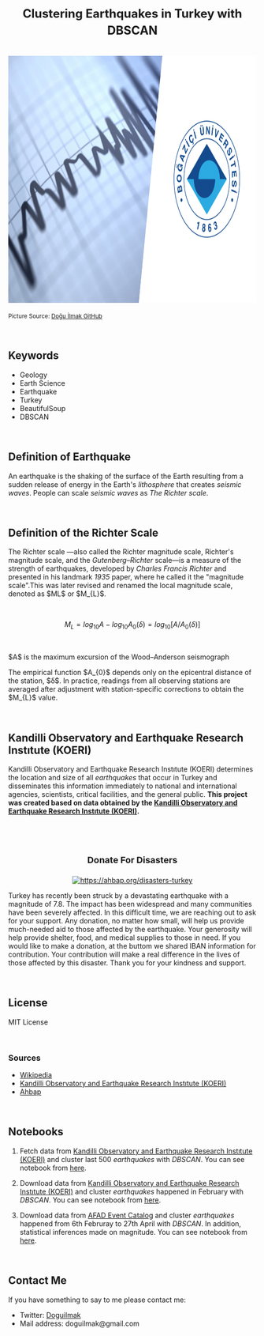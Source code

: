 <h1 align=center><font size = 5>Clustering Earthquakes in Turkey with DBSCAN</font></h1>

<br>

<img src="https://raw.githubusercontent.com/doguilmak/Clustering-Earthquakes-in-Turkey/main/assets/boun_earthquake.jpg" width=1000 height=500 alt="https://github.com/doguilmak/Clustering-Earthquakes-in-Turkey">

<small>Picture Source: <a href="https://github.com/doguilmak/Clustering-Earthquakes-in-Turkey">Doğu İlmak GitHub</a></small>

<br>

<h2>Keywords</h2>
<ul>
  <li>Geology</li>
  <li>Earth Science</li>
  <li>Earthquake</li>
  <li>Turkey</li>
  <li>BeautifulSoup</li>
  <li>DBSCAN</li>
</ul>

<br>

<h2>Definition of Earthquake</h2>

<p>An earthquake is the shaking of the surface of the Earth resulting from a sudden release of energy in the Earth's <i>lithosphere</i> that creates <i>seismic waves</i>. People can scale <i>seismic waves</i> as <i>The Richter scale</i>.</p>

<br>

<h2>Definition of the Richter Scale</h2>

<p>The Richter scale —also called the Richter magnitude scale, Richter's magnitude scale, and the <i>Gutenberg–Richter</i> scale—is a measure of the strength of earthquakes, developed by <i>Charles Francis Richter</i> and presented in his landmark <i>1935</i> paper, where he called it the "magnitude scale".This was later revised and renamed the local magnitude scale, denoted as $ML$ or $M_{L}$.</p>

<br>

$$M_{L} = log_{10} A - log_{10} A_{0}(δ) = log_{10} [A/A_{0}(δ)]$$

<br>

<p>$A$ is the maximum excursion of the Wood–Anderson seismograph</p>

<p>The empirical function $A_{0}$ depends only on the epicentral distance of the station, $δ$. In practice, readings from all observing stations are averaged after adjustment with station-specific corrections to obtain the $M_{L}$ value.</p>

<br>

<h2>Kandilli Observatory and Earthquake Research Instıtute (KOERI)</h2>

<p>Kandilli Observatory and Earthquake Research Instıtute (KOERI) determines the location and size of all <i>earthquakes</i> that occur in Turkey and disseminates this information immediately to national and international agencies, scientists, critical facilities, and the general public. <b>This project was created based on data obtained by the <a href='http://www.koeri.boun.edu.tr/scripts/lasteq.asp'>Kandilli Observatory and Earthquake Research Instıtute (KOERI)</a>.</b></p>

<br>

<h1 align=center><font size = 4>Donate For Disasters</font></h1>

<div align="center">
	<a href='https://ahbap.org/disasters-turkey'><img src="https://upload.wikimedia.org/wikipedia/commons/thumb/d/df/Ahbap-Logo.svg/1200px-Ahbap-Logo.svg.png" width=400 height=250 alt="https://ahbap.org/disasters-turkey"></a>
</div>

<p>Turkey has recently been struck by a devastating earthquake with a magnitude of 7.8. The impact has been widespread and many communities have been severely affected. In this difficult time, we are reaching out to ask for your support. Any donation, no matter how small, will help us provide much-needed aid to those affected by the earthquake. Your generosity will help provide shelter, food, and medical supplies to those in need. If you would like to make a donation, at the buttom we shared IBAN information for contribution. Your contribution will make a real difference in the lives of those affected by this disaster. Thank you for your kindness and support.</p>
	
<br>

<h2>License</h2>

<p>MIT License</p>

<br>

<h3>Sources</h3>
<ul>
    <li><a href="https://en.wikipedia.org/wiki/Richter_magnitude_scale">Wikipedia</a></li>
    <li><a href="http://www.koeri.boun.edu.tr/scripts/lst6.asp">Kandilli Observatory and Earthquake Research Instıtute (KOERI)</a></li>
    <li><a href="https://ahbap.org/disasters-turkey">Ahbap</a></li>
</ul>

<br>

<h2>Notebooks</h2>

<ol>
	<li><p>Fetch data from <a href='http://www.koeri.boun.edu.tr/scripts/lasteq.asp'>Kandilli Observatory and Earthquake Research Instıtute (KOERI)</a> and cluster last 500 <i>earthquakes</i> with <i>DBSCAN</i></a>. You can see notebook from <a  href="https://github.com/doguilmak/Clustering-Earthquakes-in-Turkey/blob/main/earthquake_boun.ipynb">here</a>.</p></li>
	<li><p>Download data from <a href='http://www.koeri.boun.edu.tr/sismo/2/tr/'>Kandilli Observatory and Earthquake Research Instıtute (KOERI)</a> and cluster <i>earthquakes</i> happened in February with <i>DBSCAN</i></a>. You can see notebook from <a  href="https://github.com/doguilmak/Clustering-Earthquakes-in-Turkey/blob/main/earthquake_boun_month.ipynb">here</a>.</p></li>
	<li><p>Download data from <a href='https://deprem.afad.gov.tr/event-catalog'>AFAD Event Catalog</a> and cluster <i>earthquakes</i> happened from 6th Februray to 27th April with <i>DBSCAN</i></a>. In addition, statistical inferences made on magnitude. You can see notebook from <a  href="https://github.com/doguilmak/Clustering-Earthquakes-in-Turkey/blob/main/earthquake_afad.ipynb">here</a>.</p></li>
</ol>

<br>

<h2>Contact Me</h2>

<p>If you have something to say to me please contact me:</p>

<ul>
 <li>Twitter: <a href="https://twitter.com/Doguilmak">Doguilmak</a></li>
 <li>Mail address: doguilmak@gmail.com</li>
</ul>
